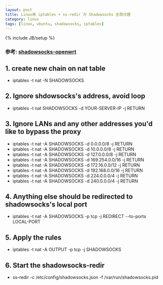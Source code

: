 ```yaml
---
layout: post
title: Linux用 iptables + ss-redir 为 Shadowsocks 全局代理
category: linux
tags: [linux, ubuntu, shadowsocks, iptables]
---
```

{% include JB/setup %}

### 参考: [shadowsocks-openwrt](https://github.com/haohaolee/shadowsocks-openwrt)

## 1. create new chain on nat table
* iptables -t nat -N SHADOWSOCKS

## 2. Ignore shdowsocks's address, avoid loop
* iptables -t nat SHADOWSOCKS -d YOUR-SERVER-IP -j RETURN

## 3. Ignore LANs and any other addresses you'd like to bypass the proxy
* iptables -t nat -A SHADOWSOCKS -d 0.0.0.0/8 -j RETURN
* iptables -t nat -A SHADOWSOCKS -d 10.0.0.0/8 -j RETURN
* iptables -t nat -A SHADOWSOCKS -d 127.0.0.0/8 -j RETURN
* iptables -t nat -A SHADOWSOCKS -d 169.254.0.0/16 -j RETURN
* iptables -t nat -A SHADOWSOCKS -d 172.16.0.0/12 -j RETURN
* iptables -t nat -A SHADOWSOCKS -d 192.168.0.0/16 -j RETURN
* iptables -t nat -A SHADOWSOCKS -d 224.0.0.0/4 -j RETURN
* iptables -t nat -A SHADOWSOCKS -d 240.0.0.0/4 -j RETURN

## 4. Anything else should be redirected to shadowsocks's local port
* iptables -t nat -A SHADOWSOCKS -p tcp -j REDIRECT --to-ports LOCAL-PORT

## 5. Apply the rules
* iptables -t nat -A OUTPUT -p tcp -j SHADOWSOCKS

## 6. Start the shadowsocks-redir
* ss-redir -c /etc/config/shadowsocks.json -f /var/run/shadowsocks.pid
